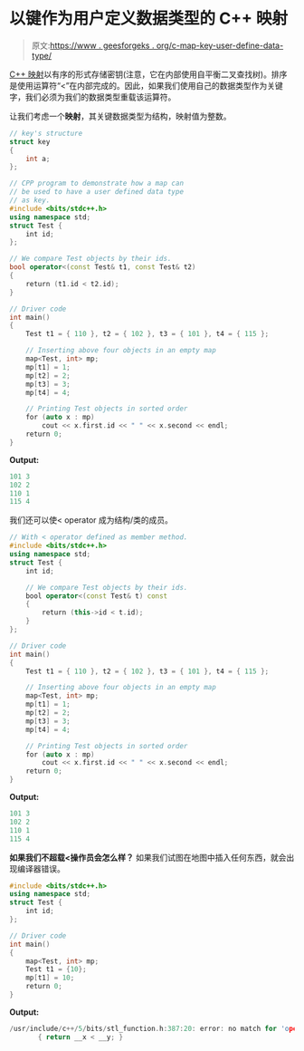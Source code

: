 # 以键作为用户定义数据类型的 C++ 映射

> 原文:[https://www . geesforgeks . org/c-map-key-user-define-data-type/](https://www.geeksforgeeks.org/c-map-key-user-define-data-type/)

[C++ 映射](https://www.geeksforgeeks.org/map-associative-containers-the-c-standard-template-library-stl/)以有序的形式存储密钥(注意，它在内部使用自平衡二叉查找树)。排序是使用运算符“<”在内部完成的。因此，如果我们使用自己的数据类型作为关键字，我们必须为我们的数据类型重载该运算符。

让我们考虑一个**映射**，其关键数据类型为结构，映射值为整数。

```cpp
// key's structure
struct key
{
    int a;
};
```

```cpp
// CPP program to demonstrate how a map can
// be used to have a user defined data type
// as key.
#include <bits/stdc++.h>
using namespace std;
struct Test {
    int id;
};

// We compare Test objects by their ids.
bool operator<(const Test& t1, const Test& t2)
{
    return (t1.id < t2.id);
}

// Driver code
int main()
{
    Test t1 = { 110 }, t2 = { 102 }, t3 = { 101 }, t4 = { 115 };

    // Inserting above four objects in an empty map
    map<Test, int> mp;
    mp[t1] = 1;
    mp[t2] = 2;
    mp[t3] = 3;
    mp[t4] = 4;

    // Printing Test objects in sorted order
    for (auto x : mp)
        cout << x.first.id << " " << x.second << endl;
    return 0;
}
```

**Output:**

```cpp
101 3
102 2
110 1
115 4

```

我们还可以使< operator 成为结构/类的成员。

```cpp
// With < operator defined as member method.
#include <bits/stdc++.h>
using namespace std;
struct Test {
    int id;

    // We compare Test objects by their ids.
    bool operator<(const Test& t) const
    {
        return (this->id < t.id);
    }
};

// Driver code
int main()
{
    Test t1 = { 110 }, t2 = { 102 }, t3 = { 101 }, t4 = { 115 };

    // Inserting above four objects in an empty map
    map<Test, int> mp;
    mp[t1] = 1;
    mp[t2] = 2;
    mp[t3] = 3;
    mp[t4] = 4;

    // Printing Test objects in sorted order
    for (auto x : mp)
        cout << x.first.id << " " << x.second << endl;
    return 0;
}
```

**Output:**

```cpp
101 3
102 2
110 1
115 4

```

**如果我们不超载<操作员会怎么样？**
如果我们试图在地图中插入任何东西，就会出现编译器错误。

```cpp
#include <bits/stdc++.h>
using namespace std;
struct Test {
    int id;
};

// Driver code
int main()
{
    map<Test, int> mp;
    Test t1 = {10};
    mp[t1] = 10;
    return 0;
}
```

**Output:**

```cpp
/usr/include/c++/5/bits/stl_function.h:387:20: error: no match for 'operator<' (operand types are 'const Test' and 'const Test')
       { return __x < __y; }

```